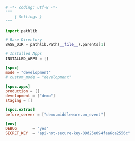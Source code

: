 <div id="terminal-firstproject-1" data-termynal></div>

```python title="config/settings.py"
# -*- coding: utf-8 -*-
"""
    { Settings }
"""

import pathlib

# Base Directory
BASE_DIR = pathlib.Path(__file__).parents[1]

# Installed Apps
INSTALLED_APPS = []
```

```toml title="config/spoc.toml"
[spoc]
mode = "development"
# custom_mode = "development"

[spoc.apps]
production = []
development = ["demo"]
staging = []

[spoc.extras]
before_server = ["demo.middleware.on_event"]
```

```toml title="config/.env/development.toml"
[env]
DEBUG       = "yes"
SECRET_KEY  = "api-not-secure-key-09d25e094faa6ca2556c"
```
